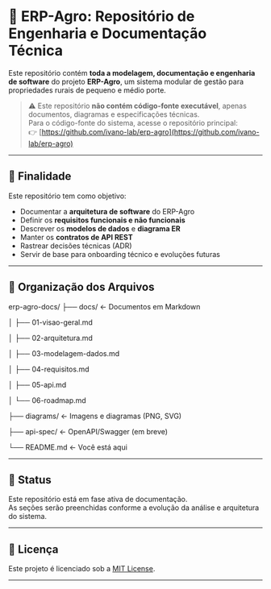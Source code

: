 # 📘 ERP-Agro: Repositório de Engenharia e Documentação Técnica

Este repositório contém **toda a modelagem, documentação e engenharia de software** do projeto **ERP-Agro**, um sistema modular de gestão para propriedades rurais de pequeno e médio porte.

> ⚠️ Este repositório **não contém código-fonte executável**, apenas documentos, diagramas e especificações técnicas.  
> Para o código-fonte do sistema, acesse o repositório principal:  
> 👉 [https://github.com/ivano-lab/erp-agro](https://github.com/ivano-lab/erp-agro)

---

## 📌 Finalidade

Este repositório tem como objetivo:

- Documentar a **arquitetura de software** do ERP-Agro
- Definir os **requisitos funcionais e não funcionais**
- Descrever os **modelos de dados** e **diagrama ER**
- Manter os **contratos de API REST**
- Rastrear decisões técnicas (ADR)
- Servir de base para onboarding técnico e evoluções futuras

---

## 📂 Organização dos Arquivos

erp-agro-docs/
├── docs/ <- Documentos em Markdown

│ ├── 01-visao-geral.md

│ ├── 02-arquitetura.md

│ ├── 03-modelagem-dados.md

│ ├── 04-requisitos.md

│ ├── 05-api.md

│ └── 06-roadmap.md

├── diagrams/ <- Imagens e diagramas (PNG, SVG)

├── api-spec/ <- OpenAPI/Swagger (em breve)

└── README.md <- Você está aqui


---

## 🚧 Status

Este repositório está em fase ativa de documentação.  
As seções serão preenchidas conforme a evolução da análise e arquitetura do sistema.

---

## 📄 Licença

Este projeto é licenciado sob a [MIT License](LICENSE).

---

